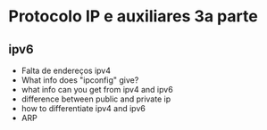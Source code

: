 # Protocolo IP e auxiliares 3a parte

## ipv6

- Falta de endereços ipv4
- What info does "ipconfig" give?
- what info can you get from ipv4 and ipv6
- difference between public and private ip
- how to differentiate ipv4 and ipv6
- ARP
